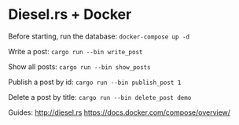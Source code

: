 # Diesel.rs + Docker 

Before starting, run the database:
`docker-compose up -d`


Write a post:
`cargo run --bin write_post`

Show all posts:
`cargo run --bin show_posts`

Publish a post by id: 
`cargo run --bin publish_post 1`

Delete a post by title:
`cargo run --bin delete_post demo`



Guides: 
http://diesel.rs
https://docs.docker.com/compose/overview/